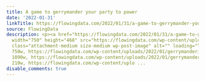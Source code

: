 ```yaml
---
title: A game to gerrymander your party to power
date: '2022-01-31'
linkTitle: https://flowingdata.com/2022/01/31/a-game-to-gerrymander-your-party-to-power/
source: FlowingData
description: <p><a href="https://flowingdata.com/2022/01/31/a-game-to-gerrymander-your-party-to-power/"><img
  width="750" height="468" src="https://flowingdata.com/wp-content/uploads/2022/01/gerrymandering-game-750x468.png"
  class="attachment-medium size-medium wp-post-image" alt="" loading="lazy" srcset="https://flowingdata.com/wp-content/uploads/2022/01/gerrymandering-game-750x468.png
  750w, https://flowingdata.com/wp-content/uploads/2022/01/gerrymandering-game-1090x680.png
  1090w, https://flowingdata.com/wp-content/uploads/2022/01/gerrymandering-game-210x131.png
  210w, https://flowingdata.com/wp-content/uplo ...
disable_comments: true
---
```

<p><a href="https://flowingdata.com/2022/01/31/a-game-to-gerrymander-your-party-to-power/"><img width="750" height="468" src="https://flowingdata.com/wp-content/uploads/2022/01/gerrymandering-game-750x468.png" class="attachment-medium size-medium wp-post-image" alt="" loading="lazy" srcset="https://flowingdata.com/wp-content/uploads/2022/01/gerrymandering-game-750x468.png 750w, https://flowingdata.com/wp-content/uploads/2022/01/gerrymandering-game-1090x680.png 1090w, https://flowingdata.com/wp-content/uploads/2022/01/gerrymandering-game-210x131.png 210w, https://flowingdata.com/wp-content/uplo ...